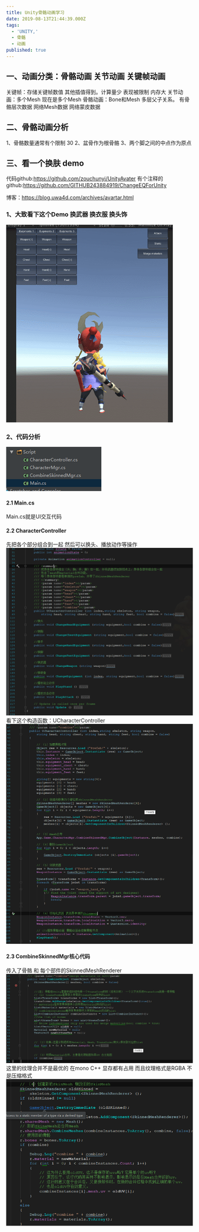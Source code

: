 ```yaml
---
title: Unity骨骼动画学习
date: 2019-08-13T21:44:39.000Z
tags:
  - 'UNITY,'
  - 骨骼
  - 动画
published: true
---
```



## 一、动画分类：骨骼动画 关节动画 关键帧动画
关键帧：存储关键帧数值 其他插值得到。计算量少 表现被限制 内存大
关节动画：多个Mesh  现在是多个Mesh
骨骼动画：Bone和Mesh 多层父子关系。 有骨骼层次数据  网络Mesh数据  网络蒙皮数据 

<!-- more -->

## 二、骨骼动画分析
1、骨骼数量通常有个限制 30
2、盆骨作为根骨骼
3、两个脚之间的中点作为原点

## 三、看一个换肤 demo
代码github:https://github.com/zouchunyi/UnityAvater
有个注释的github:https://github.com/GITHUB243884919/ChangeEQForUnity

博客：https://blog.uwa4d.com/archives/avartar.html

### 1、大致看下这个Demo 换武器 换衣服 换头饰
![](Img/demo.gif)


### 2、代码分析
![](Img/2019-08-13-21-56-41.png)
#### 2.1 Main.cs
Main.cs就是UI交互代码 
#### 2.2 CharacterController
先把各个部分组合到一起 然后可以换头、播放动作等操作
![](Img/2019-08-13-22-15-17.png)
看下这个构造函数：UCharacterController
![](Img/2019-08-14-12-59-05.png)
#### 2.3 CombineSkinnedMgr核心代码
传入了骨骼 和 每个部件的SkinnedMeshRenderer
![](Img/2019-08-14-13-51-42.png)
这里的纹理合并不是最优的 在mono C++ 显存都有占用 而且纹理格式是RGBA 不是压缩格式
![](Img/2019-08-14-13-56-13.png)
